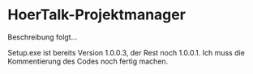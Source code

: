 # HoerTalk-Projektmanager
Beschreibung folgt...

Setup.exe ist bereits Version 1.0.0.3, der Rest noch 1.0.0.1.
Ich muss die Kommentierung des Codes noch fertig machen.
